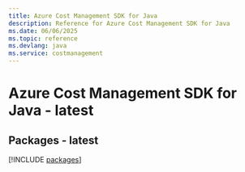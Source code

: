 ```yaml
---
title: Azure Cost Management SDK for Java
description: Reference for Azure Cost Management SDK for Java
ms.date: 06/06/2025
ms.topic: reference
ms.devlang: java
ms.service: costmanagement
---
```

# Azure Cost Management SDK for Java - latest
## Packages - latest
[!INCLUDE [packages](cost-management-index.md)]
